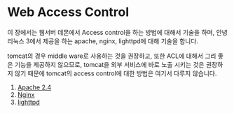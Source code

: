 # Web Access Control

이 장에서는 웹서버 데몬에서 Access control을 하는 방법에 대해서 기술을 하며, 안녕 리눅스 3에서 제공을 하는 apache, nginx, lighttpd에 대해 기술을 합니다.

tomcat의 경우 middle ware로 사용하는 것을 권장하고, 또한 ACL에 대해서 그리 좋은 기능을 제공하지 않으므로, tomcat을 외부 서비스에 바로 노출 시키는 것은 권장하지 않기 때문에 tomcat의 access control에 대한 방법은 여기서 다루지 않습니다.

1. [Apache 2.4](chapter3-5-web-acl-apache.md)
2. [Nginx](chapter3-5-web-acl-nginx.md)
3. [lighttpd](chapter3-5-web-acl-lighttpd.md)